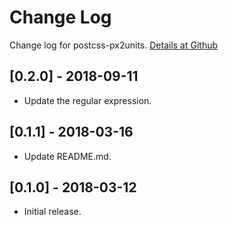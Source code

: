 # Change Log

Change log for postcss-px2units. [Details at Github](https://github.com/yingye/postcss-px2units)

## [0.2.0] - 2018-09-11

- Update the regular expression.

## [0.1.1] - 2018-03-16

- Update README.md.

## [0.1.0] - 2018-03-12

- Initial release.
